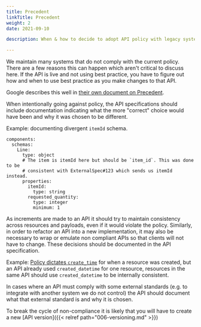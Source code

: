 ```yaml
---
title: Precedent
linkTitle: Precedent
weight: 2
date: 2021-09-10

description: When & how to decide to adopt API policy with legacy systems

---
```


We maintain many systems that do not comply with the current policy. There are a
few reasons this can happen which aren't critical to discuss here. If the API is
live and not using best practice, you have to figure out how and when to use
best practice as you make changes to that API.

Google describes this well in [their own document on Precedent](https://google.aip.dev/200).

When intentionally going against policy, the API specifications should include
documentation indicating what the more "correct" choice would have been and why
it was chosen to be different.

Example: documenting divergent `itemId` schema.
```
components:
  schemas:
    Line:
      type: object
      # The item is itemId here but should be `item_id`. This was done to be
      # consistent with ExternalSpec#123 which sends us itemId instead.
      properties:
        itemId:
          type: string
        requested_quantity:
          type: integer
          minimum: 1
```

As increments are made to an API it should try to maintain consistency across
resources and payloads, even if it would violate the policy. Similarly, in order
to refactor an API into a new implementation, it may also be necessary to wrap
or emulate non compliant APIs so that clients will not have to change.  These
decisions should be documented in the API specification.

Example: [Policy dictates
`create_time`](http://engineering-handbook.takeofftech.org/docs/guilds/architecture/restful-api/design-guide/004-payloads/#common-attributes)
for when a resource was created, but an API already used `created_datetime` for
  one resource, resources in the same API should use `created_datetime` to be
  internally consistent.

In cases where an API must comply with some external standards (e.g. to
integrate with another system we do not control) the API should document what
that external standard is and why it is chosen.

To break the cycle of non-compliance it is likely that you will have to create a
new [API version]({{< relref path="006-versioning.md" >}})

